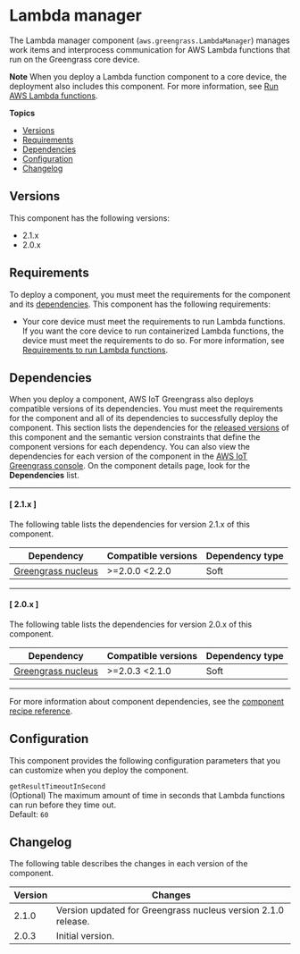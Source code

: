 # Lambda manager<a name="lambda-manager-component"></a>

The Lambda manager component \(`aws.greengrass.LambdaManager`\) manages work items and interprocess communication for AWS Lambda functions that run on the Greengrass core device\.

**Note**  <a name="lambda-component-dependency-note"></a>
When you deploy a Lambda function component to a core device, the deployment also includes this component\. For more information, see [Run AWS Lambda functions](run-lambda-functions.md)\.

**Topics**
+ [Versions](#lambda-manager-component-versions)
+ [Requirements](#lambda-manager-component-requirements)
+ [Dependencies](#lambda-manager-component-dependencies)
+ [Configuration](#lambda-manager-component-configuration)
+ [Changelog](#lambda-manager-component-changelog)

## Versions<a name="lambda-manager-component-versions"></a>

This component has the following versions:
+ 2\.1\.x
+ 2\.0\.x

## Requirements<a name="lambda-manager-component-requirements"></a>

To deploy a component, you must meet the requirements for the component and its [dependencies](#lambda-manager-component-dependencies)\. This component has the following requirements:
+ <a name="core-device-lambda-function-requirements"></a>Your core device must meet the requirements to run Lambda functions\. If you want the core device to run containerized Lambda functions, the device must meet the requirements to do so\. For more information, see [Requirements to run Lambda functions](setting-up.md#greengrass-v2-lambda-requirements)\.

## Dependencies<a name="lambda-manager-component-dependencies"></a>

When you deploy a component, AWS IoT Greengrass also deploys compatible versions of its dependencies\. You must meet the requirements for the component and all of its dependencies to successfully deploy the component\. This section lists the dependencies for the [released versions](#lambda-manager-component-changelog) of this component and the semantic version constraints that define the component versions for each dependency\. You can also view the dependencies for each version of the component in the [AWS IoT Greengrass console](https://console.aws.amazon.com/greengrass)\. On the component details page, look for the **Dependencies** list\.

------
#### [ 2\.1\.x ]

The following table lists the dependencies for version 2\.1\.x of this component\.


| Dependency | Compatible versions | Dependency type | 
| --- | --- | --- | 
| [Greengrass nucleus](greengrass-nucleus-component.md) |  >=2\.0\.0 <2\.2\.0  | Soft | 

------
#### [ 2\.0\.x ]

The following table lists the dependencies for version 2\.0\.x of this component\.


| Dependency | Compatible versions | Dependency type | 
| --- | --- | --- | 
| [Greengrass nucleus](greengrass-nucleus-component.md) |  >=2\.0\.3 <2\.1\.0  | Soft | 

------

For more information about component dependencies, see the [component recipe reference](component-recipe-reference.md#recipe-reference-component-dependencies)\.

## Configuration<a name="lambda-manager-component-configuration"></a>

This component provides the following configuration parameters that you can customize when you deploy the component\.

`getResultTimeoutInSecond`  
\(Optional\) The maximum amount of time in seconds that Lambda functions can run before they time out\.  
Default: `60`

## Changelog<a name="lambda-manager-component-changelog"></a>

The following table describes the changes in each version of the component\.


|  **Version**  |  **Changes**  | 
| --- | --- | 
|  2\.1\.0  |  Version updated for Greengrass nucleus version 2\.1\.0 release\.  | 
|  2\.0\.3  |  Initial version\.  | 